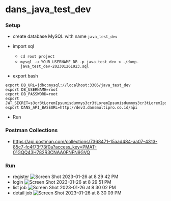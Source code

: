 # dans_java_test_dev

### Setup
- create database MySQL with name `java_test_dev`
- import sql
  - `cd root project`
  - `mysql -u YOUR_USERNAME_DB -p java_test_dev < ./dump-java_test_dev-202301261923.sql`

- export bash
```
export DB_URL=jdbc:mysql://localhost:3306/java_test_dev
export DB_USERNAME=root
export DB_PASSWORD=root
export JWT_SECRET=s3cr3tLoremIpsumisdummys3cr3tLoremIpsumisdummys3cr3tLoremIpsumisdummys3cr3tLoremIpsumisdummys3cr3tLoremIpsumisdummy
export DANS_API_BASEURL=http://dev3.dansmultipro.co.id/api
```

- Run

### Postman Collections
- https://api.postman.com/collections/7368471-15aad484-aa07-4313-85c7-fc4f73f73f0a?access_key=PMAT-01GQQ43H782R3CNAA0FNFN9GVQ

### Run

- register
![Screen Shot 2023-01-26 at 8 29 42 PM](https://user-images.githubusercontent.com/58647636/214848074-9231f2aa-1802-42d4-8f15-ef5ede0eb1ed.png)
- login
![Screen Shot 2023-01-26 at 8 29 51 PM](https://user-images.githubusercontent.com/58647636/214848084-bbd429db-dfa6-4abc-bf7a-82e917a360cf.png)
- list job
![Screen Shot 2023-01-26 at 8 30 02 PM](https://user-images.githubusercontent.com/58647636/214848096-3fe3cd37-4ae1-4133-af30-1071c959e2d6.png)
- detail job
![Screen Shot 2023-01-26 at 8 30 09 PM](https://user-images.githubusercontent.com/58647636/214848105-ae10bd32-c705-4899-9a07-a5049cd106c7.png)
